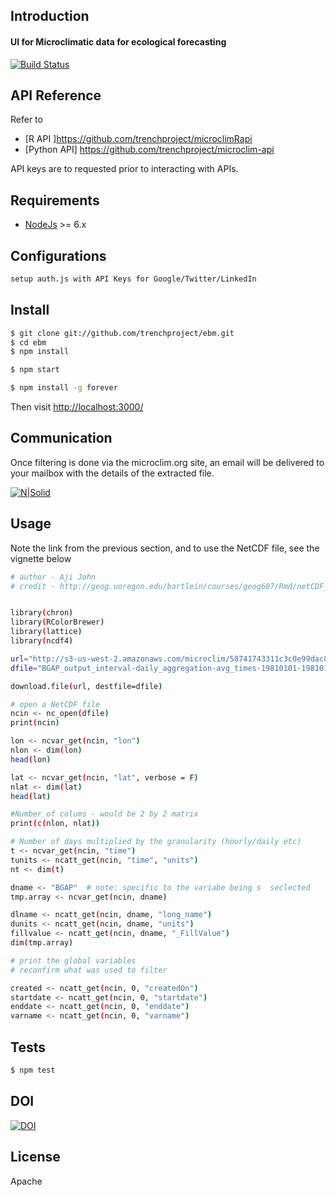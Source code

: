 
## Introduction
#### UI for Microclimatic data for ecological forecasting

[![Build Status](https://travis-ci.org/trenchproject/ebm.svg)](https://travis-ci.org/trenchproject/ebm)

## API Reference

Refer to 

* [R API ]https://github.com/trenchproject/microclimRapi
* [Python API] https://github.com/trenchproject/microclim-api

API keys are to requested prior to interacting with APIs.

## Requirements

* [NodeJs](http://nodejs.org) >= 6.x

## Configurations

```sh
setup auth.js with API Keys for Google/Twitter/LinkedIn
```


## Install

```sh
$ git clone git://github.com/trenchproject/ebm.git
$ cd ebm
$ npm install

```
```sh
$ npm start

$ npm install -g forever
```

Then visit [http://localhost:3000/](http://localhost:3000/)

## Communication

Once filtering is done via the microclim.org site, an email will be delivered to your mailbox with the details of the extracted file.

[![N|Solid](http://microclim.org/images/email-corres.png)]()


## Usage 

Note the link from the previous section, and to use the NetCDF file, see the vignette below

```sh
# author - Aji John
# credit - http://geog.uoregon.edu/bartlein/courses/geog607/Rmd/netCDF_01.htm


library(chron)
library(RColorBrewer)
library(lattice)
library(ncdf4)

url="http://s3-us-west-2.amazonaws.com/microclim/58741743311c3c0e99dac83d/BGAP_output_interval-daily_aggregation-avg_times-19810101-19810122_created-2017-01-09-2316.nc"
dfile="BGAP_output_interval-daily_aggregation-avg_times-19810101-19810122_created-2017-01-09-2316.nc"

download.file(url, destfile=dfile)

# open a NetCDF file
ncin <- nc_open(dfile)
print(ncin)

lon <- ncvar_get(ncin, "lon")
nlon <- dim(lon)
head(lon)

lat <- ncvar_get(ncin, "lat", verbose = F)
nlat <- dim(lat)
head(lat)

#Number of colums - would be 2 by 2 matrix
print(c(nlon, nlat))

# Number of days multiplied by the granularity (hourly/daily etc)
t <- ncvar_get(ncin, "time")
tunits <- ncatt_get(ncin, "time", "units")
nt <- dim(t)

dname <- "BGAP"  # note: specific to the variabe being s  seclected
tmp.array <- ncvar_get(ncin, dname)

dlname <- ncatt_get(ncin, dname, "long_name")
dunits <- ncatt_get(ncin, dname, "units")
fillvalue <- ncatt_get(ncin, dname, "_FillValue")
dim(tmp.array)

# print the global variables
# reconfirm what was used to filter

created <- ncatt_get(ncin, 0, "createdOn")
startdate <- ncatt_get(ncin, 0, "startdate")
enddate <- ncatt_get(ncin, 0, "enddate")
varname <- ncatt_get(ncin, 0, "varname")

```

## Tests

```sh
$ npm test
```

## DOI
[![DOI](https://zenodo.org/badge/67786449.svg)](https://zenodo.org/badge/latestdoi/67786449)

## License

Apache
